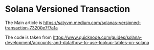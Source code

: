 # Solana Versioned Transaction

The Main article is https://satyvm.medium.com/solanas-versioned-transaction-73200e7f7a1a

The code is taken from https://www.quicknode.com/guides/solana-development/accounts-and-data/how-to-use-lookup-tables-on-solana
